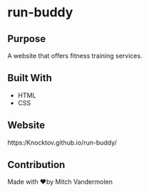 # run-buddy

## Purpose

A website that offers fitness training services.

## Built With
* HTML
* CSS

## Website
https:/Knocktov.github.io/run-buddy/

## Contribution
Made with ❤️by Mitch Vandermolen
